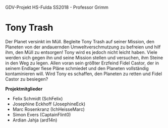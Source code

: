 GDV-Projekt HS-Fulda SS2018 - Professor Grimm

<h1>Tony Trash</h1>

Der Planet versinkt im Müll. Begleite Tony Trash auf seiner Mission, den Planeten von der andauernden Umweltverschmutzung zu befreien und hilf ihm, den Müll zu entsorgen! Tony wird es jedoch nicht leicht haben. Viele werden sich gegen ihn und seine Mission stellen und versuchen, ihm Steine in den Weg zu legen. Allen voran sein größter Erzfeind Fidel Castor, der in seinem Endlager fiese Pläne schmiedet und den Planeten vollständig kontaminieren will. Wird Tony es schaffen, den Planeten zu retten und Fidel Castor zu besiegen?


<b>Projektmitglieder</b>

- Felix Schmidt (SchFelix)
- Josephine Eckhoff (JosephineEck)
- Marc Rosenkranz (IchHeisseMarc)
- Simon Evers (CaptainFlint0)
- Ardian Jahja (ard14n)


